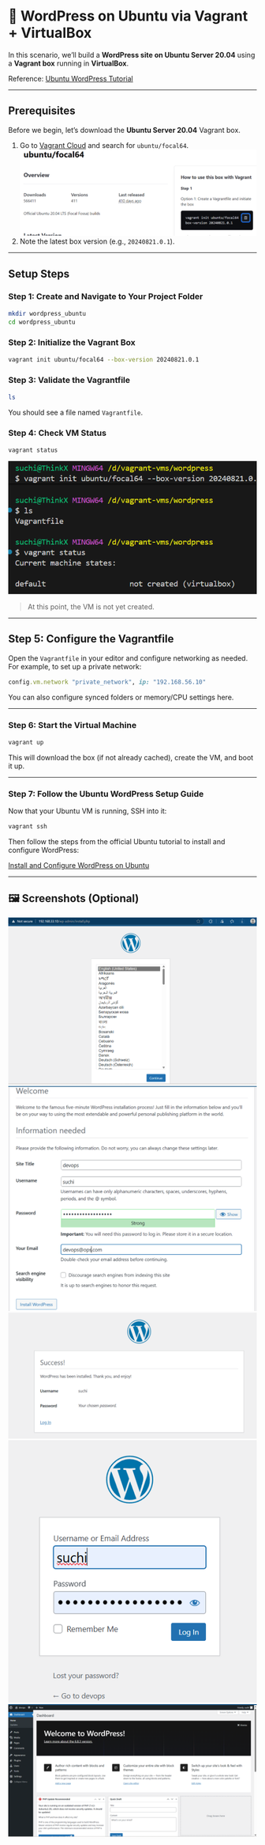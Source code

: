 # 🐧 WordPress on Ubuntu via Vagrant + VirtualBox

In this scenario, we’ll build a **WordPress site on Ubuntu Server 20.04** using a **Vagrant box** running in **VirtualBox**.

Reference: [Ubuntu WordPress Tutorial](https://ubuntu.com/tutorials/install-and-configure-wordpress#1-overview)

---

##  Prerequisites

Before we begin, let’s download the **Ubuntu Server 20.04** Vagrant box.

1. Go to [Vagrant Cloud](https://portal.cloud.hashicorp.com/vagrant/discover?query=) and search for `ubuntu/focal64`. ![vagrant cloud](img/image.png)
2. Note the latest box version (e.g., `20240821.0.1`).

---

##  Setup Steps

### Step 1: Create and Navigate to Your Project Folder

```bash
mkdir wordpress_ubuntu
cd wordpress_ubuntu
```

### Step 2: Initialize the Vagrant Box

```bash
vagrant init ubuntu/focal64 --box-version 20240821.0.1
```

### Step 3: Validate the Vagrantfile

```bash
ls
```

You should see a file named `Vagrantfile`.

### Step 4: Check VM Status

```bash
vagrant status
```
![Terminal window showing commands: vagrant init ubuntu/focal64 --box-version 20240821.0.1, ls displaying Vagrantfile, and vagrant status showing default machine not created](img/image-1.png)
> At this point, the VM is not yet created.

---

##  Step 5: Configure the Vagrantfile

Open the `Vagrantfile` in your editor and configure networking as needed. For example, to set up a private network:

```ruby
config.vm.network "private_network", ip: "192.168.56.10"
```

You can also configure synced folders or memory/CPU settings here.

---

### Step 6: Start the Virtual Machine

```bash
vagrant up
```

This will download the box (if not already cached), create the VM, and boot it up.

---

### Step 7: Follow the Ubuntu WordPress Setup Guide

Now that your Ubuntu VM is running, SSH into it:

```bash
vagrant ssh
```

Then follow the steps from the official Ubuntu tutorial to install and configure WordPress:

 [Install and Configure WordPress on Ubuntu](https://ubuntu.com/tutorials/install-and-configure-wordpress#1-overview)

---

## 🖼️ Screenshots (Optional)

![wordpress site](img/image-2.png)
![sign up page](img/image-3.png)
![wordpress site](img/image-4.png)
![login page](img/image-5.png)
![dashboard](img/image-6.png)